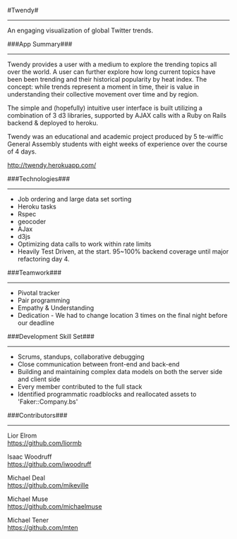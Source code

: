 #Twendy#
***
An engaging visualization of global Twitter trends.


###App Summary###
***

Twendy provides a user with a medium to explore the trending topics all over the world. A user can further explore how long current topics have been been trending and their historical popularity by heat index. The concept: while trends represent a moment in time, their is value in understanding their collective movement over time and by region.

The simple and (hopefully) intuitive user interface is built utilizing a combination of 3 d3 libraries, supported by AJAX calls with a Ruby on Rails backend & deployed to heroku.

Twendy was an educational and academic project produced by 5 te-wiffic General Assembly students with eight weeks of experience over the course of 4 days.

http://twendy.herokuapp.com/

###Technologies###
***

* Job ordering and large data set sorting
* Heroku tasks
* Rspec
* geocoder
* AJax
* d3js
* Optimizing data calls to work within rate limits
* Heavily Test Driven, at the start. 95~100% backend coverage until major refactoring day 4.
 
###Teamwork###
***
* Pivotal tracker
* Pair programming
* Empathy & Understanding
* Dedication -  We had to change location 3 times on the final night before our deadline 

###Development Skill Set###
***
* Scrums, standups, collaborative debugging
* Close communication between front-end and back-end
* Building and maintaining complex data models on both the server side and client side
* Every member contributed to the full stack 
* Identified programmatic roadblocks and reallocated assets to 'Faker::Company.bs'

###Contributors###
***
Lior Elrom  
https://github.com/liormb

Isaac Woodruff  
https://github.com/iwoodruff

Michael Deal  
https://github.com/mikeville

Michael Muse  
https://github.com/michaelmuse

Michael Tener  
https://github.com/mten
